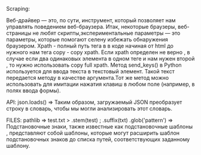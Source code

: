 Scraping:

Веб-драйвер — это, по сути, инструмент, который позволяет нам управлять поведением веб-браузера.
Итак, некоторые браузеры, веб-страницы не любят скрипты,экспериментальные параметры — это параметры, которые помогают селену избежать обнаружения браузером.
Xpath - полный путь тега в в коде начиная от html до нужного нам тега copy - copy xpath.
Если xpath определен не верно , в случае если два одинаковых элемента в одном теге и нам нужен второй , то нужно использовать copy full xpath.
Метод send_keys() в Python используется для ввода текста в текстовый элемент. Такой текст передается методу в качестве аргумента.Тот же метод можно использовать для имитации нажатия клавиш в любом поле (например, в полях ввода формы).


API:
json.loads() => Таким образом, загружаемый JSON преобразует строку в словарь, чтобы мы могли анализировать этот словарь.

FILES:
pathlib => test.txt > .stem(test) ; .suffix(txt)
.glob('pattern') => Подстановочные знаки, также известные как подстановочные шаблоны , представляют собой шаблоны, которые могут расширить шаблон подстановочных знаков до списка путей, соответствующих заданному шаблону. 